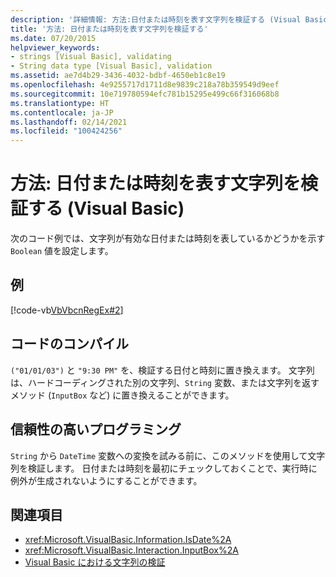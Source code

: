 ```yaml
---
description: '詳細情報: 方法:日付または時刻を表す文字列を検証する (Visual Basic)'
title: '方法: 日付または時刻を表す文字列を検証する'
ms.date: 07/20/2015
helpviewer_keywords:
- strings [Visual Basic], validating
- String data type [Visual Basic], validation
ms.assetid: ae7d4b29-3436-4032-bdbf-4650eb1c8e19
ms.openlocfilehash: 4e9255717d1711d8e9839c218a78b359549d9eef
ms.sourcegitcommit: 10e719780594efc781b15295e499c66f316068b8
ms.translationtype: HT
ms.contentlocale: ja-JP
ms.lasthandoff: 02/14/2021
ms.locfileid: "100424256"
---
```

# <a name="how-to-validate-strings-that-represent-dates-or-times-visual-basic"></a>方法: 日付または時刻を表す文字列を検証する (Visual Basic)

次のコード例では、文字列が有効な日付または時刻を表しているかどうかを示す `Boolean` 値を設定します。  
  
## <a name="example"></a>例  

 [!code-vb[VbVbcnRegEx#2](~/samples/snippets/visualbasic/VS_Snippets_VBCSharp/VbVbcnRegEx/VB/Class1.vb#2)]  
  
## <a name="compile-the-code"></a>コードのコンパイル  

 `("01/01/03")` と `"9:30 PM"` を、検証する日付と時刻に置き換えます。 文字列は、ハードコーディングされた別の文字列、`String` 変数、または文字列を返すメソッド (`InputBox` など) に置き換えることができます。  
  
## <a name="robust-programming"></a>信頼性の高いプログラミング  

 `String` から `DateTime` 変数への変換を試みる前に、このメソッドを使用して文字列を検証します。 日付または時刻を最初にチェックしておくことで、実行時に例外が生成されないようにすることができます。  
  
## <a name="see-also"></a>関連項目

- <xref:Microsoft.VisualBasic.Information.IsDate%2A>
- <xref:Microsoft.VisualBasic.Interaction.InputBox%2A>
- [Visual Basic における文字列の検証](validating-strings.md)
